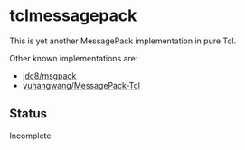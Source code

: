 # tclmessagepack

This is yet another MessagePack implementation in pure Tcl.

Other known implementations are:

* [jdc8/msgpack](https://github.com/tkob/tclmessagepack.git)
* [yuhangwang/MessagePack-Tcl](https://github.com/yuhangwang/MessagePack-Tcl)

## Status

Incomplete
